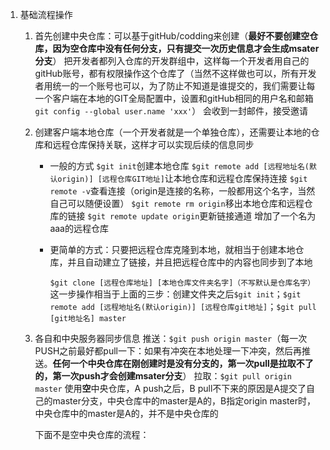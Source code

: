 
1. 基础流程操作

   1. 首先创建中央仓库：可以基于gitHub/codding来创建（**最好不要创建空仓库，因为空仓库中没有任何分支，只有提交一次历史信息才会生成msater分支**）
      把开发者都列入仓库的开发群组中，这样每一个开发者用自己的gitHub账号，都有权限操作这个仓库了（当然不这样做也可以，所有开发者用统一的一个账号也可以，为了防止不知道是谁提交的，我们需要让每一个客户端在本地的GIT全局配置中，设置和gitHub相同的用户名和邮箱`git config --global user.name 'xxx'`）
      会收到一封邮件，接受邀请

   2. 创建客户端本地仓库（一个开发者就是一个单独仓库），还需要让本地的仓库和远程仓库保持关联，这样才可以实现后续的信息同步

      - 一般的方式
        `$git init`创建本地仓库
        `$git remote add [远程地址名(默认origin)] [远程仓库GIT地址]`让本地仓库和远程仓库保持连接
        `$git remote -v`查看连接（origin是连接的名称，一般都用这个名字，当然自己可以随便设置）
        `$git remote rm origin`移出本地仓库和远程仓库的链接
        `$git remote update origin`更新链接通道
        增加了一个名为aaa的远程仓库

      - 更简单的方式：只要把远程仓库克隆到本地，就相当于创建本地仓库，并且自动建立了链接，并且把远程仓库中的内容也同步到了本地

        `$git clone [远程仓库地址] [本地仓库文件夹名字]（不写默认是仓库名字）`
        这一步操作相当于上面的三步：创建文件夹之后`$git init`；`$git remote add [远程地址名(默认origin)] [远程仓库git地址]`；`$git pull [git地址名] master`


   3. 各自和中央服务器同步信息
      推送：`$git push origin master`（每一次PUSH之前最好都pull一下：如果有冲突在本地处理一下冲突，然后再推送。**任何一个中央仓库在刚创建时是没有分支的，第一次pull是拉取不了的，第一次push才会创建msater分支**）
      拉取：`$git pull origin master`
      使用**空**中央仓库，A push之后，B pull不下来的原因是A提交了自己的master分支，中央仓库中的master是A的，B指定origin master时，中央仓库中的master是A的，并不是中央仓库的

      下面不是空中央仓库的流程：

